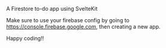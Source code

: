 A Firestore to-do app using SvelteKit

Make sure to use your firebase config by going to https://console.firebase.google.com, then creating a new app.

Happy coding!!
